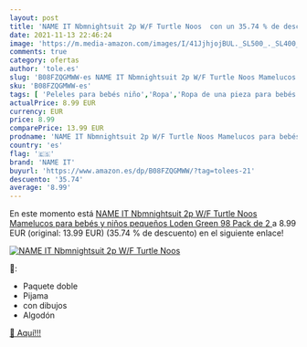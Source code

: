 ```yaml
---
layout: post
title: 'NAME IT Nbmnightsuit 2p W/F Turtle Noos  con un 35.74 % de descuento'
date: 2021-11-13 22:46:24
image: 'https://m.media-amazon.com/images/I/41JjhjojBUL._SL500_._SL400_.jpg'
comments: true
category: ofertas
author: 'tole.es'
slug: 'B08FZQGMWW-es NAME IT Nbmnightsuit 2p W/F Turtle Noos Mamelucos para...'
sku: 'B08FZQGMWW-es'
tags: [ 'Peleles para bebés niño','Ropa','Ropa de una pieza para bebés niño','Ropa para bebés','Ropa para bebés niño','bebés','name it', ]
actualPrice: 8.99 EUR
currency: EUR
price: 8.99
comparePrice: 13.99 EUR
prodname: 'NAME IT Nbmnightsuit 2p W/F Turtle Noos Mamelucos para bebés y niños pequeños  Loden Green  98  Pack de 2 '
country: 'es'
flag: '🇪🇸'
brand: 'NAME IT'
buyurl: 'https://www.amazon.es/dp/B08FZQGMWW/?tag=tolees-21'
descuento: '35.74'
average: '8.99'
---
```


En este momento está [NAME IT Nbmnightsuit 2p W/F Turtle Noos Mamelucos para bebés y niños pequeños  Loden Green  98  Pack de 2 ](https://www.amazon.es/dp/B08FZQGMWW/?tag=tolees-21) a 8.99 EUR (original: 13.99 EUR) (35.74 %  de descuento) en el siguiente enlace!

[![NAME IT Nbmnightsuit 2p W/F Turtle Noos ](https://m.media-amazon.com/images/I/41JjhjojBUL._SL500_._SL400_.jpg)](https://www.amazon.es/dp/B08FZQGMWW/?tag=tolees-21)

🔎:

- Paquete doble
- Pijama
- con dibujos
- Algodón

[🛒 Aquí!!!](https://www.amazon.es/dp/B08FZQGMWW/?tag=tolees-21)
